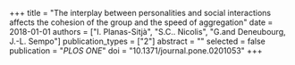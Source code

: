 +++
title = "The interplay between personalities and social interactions affects the cohesion of the group and the speed of aggregation"
date = 2018-01-01
authors = ["I. Planas-Sitjà", "S.C.. Nicolis", "G.and Deneubourg, J.-L. Sempo"]
publication_types = ["2"]
abstract = ""
selected = false
publication = "*PLOS ONE*"
doi = "10.1371/journal.pone.0201053"
+++

